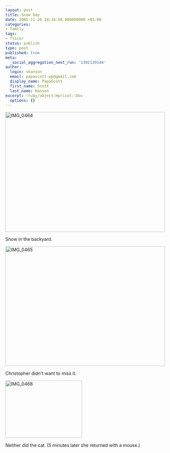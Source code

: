 ```yaml
---
layout: post
title: Snow Day
date: 2005-11-26 10:34:50.000000000 +01:00
categories:
- family
tags:
- flickr
status: publish
type: post
published: true
meta:
  _social_aggregation_next_run: '1392139144'
author:
  login: shanson
  email: papascott-wp@gmail.com
  display_name: PapaScott
  first_name: Scott
  last_name: Hanson
excerpt: !ruby/object:Hpricot::Doc
  options: {}
---
```

<p><a href="http://www.flickr.com/photos/papascott/67041035/" title="Photo Sharing"><img src="http://static.flickr.com/25/67041035_86d8e3fa67.jpg" width="500" height="375" alt="IMG_0464" /></a></p>
<p>Snow in the backyard.</p>
<p><a href="http://www.flickr.com/photos/papascott/67040805/" title="Photo Sharing"><img src="http://static.flickr.com/31/67040805_741531696d.jpg" width="500" height="375" alt="IMG_0465" /></a></p>
<p>Christopher didn't want to miss it.</p>
<p><a href="http://www.flickr.com/photos/papascott/67040158/" title="Photo Sharing"><img src="http://static.flickr.com/25/67040158_a84cfdbd59_m.jpg" width="240" height="180" alt="IMG_0468" /></a></p>
<p>Neither did the cat. (5 minutes later she returned with a mouse.)</p>
